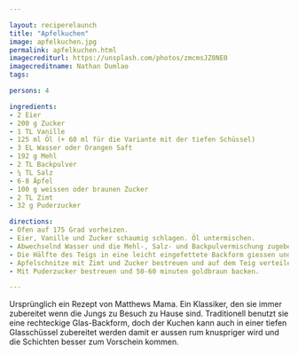 ```yaml
---

layout: reciperelaunch
title: "Apfelkuchen"
image: apfelkuchen.jpg
permalink: apfelkuchen.html
imagecrediturl: https://unsplash.com/photos/zmcmsJZ0NE0
imagecreditname: Nathan Dumlao
tags:

persons: 4

ingredients:
- 2 Eier
- 200 g Zucker
- 1 TL Vanille
- 125 ml Öl (+ 60 ml für die Variante mit der tiefen Schüssel)
- 3 EL Wasser oder Orangen Saft
- 192 g Mehl
- 2 TL Backpulver
- ¼ TL Salz
- 6-8 Äpfel 
- 100 g weissen oder braunen Zucker
- 2 TL Zimt
- 32 g Puderzucker

directions:
- Ofen auf 175 Grad vorheizen.
- Eier, Vanille und Zucker schaumig schlagen. Öl untermischen.
- Abwechselnd Wasser und die Mehl-, Salz- und Backpulvermischung zugeben und weich schlagen. 
- Die Hälfte des Teigs in eine leicht eingefettete Backform giessen und mit einem Silikonspatel ebenmässig verteilen.   
- Apfelschnitze mit Zimt und Zucker bestreuen und auf dem Teig verteilen. Dann den restlichen Teig hinzugeben. 
- Mit Puderzucker bestreuen und 50-60 minuten goldbraun backen. 

---
```


Ursprünglich ein Rezept von Matthews Mama. Ein Klassiker, den sie immer zubereitet wenn die Jungs zu Besuch zu Hause sind. Traditionell benutzt sie eine rechteckige Glas-Backform, doch der Kuchen kann auch in einer tiefen Glasschüssel zubereitet werden damit er aussen rum knuspriger wird und die Schichten besser zum Vorschein kommen. 